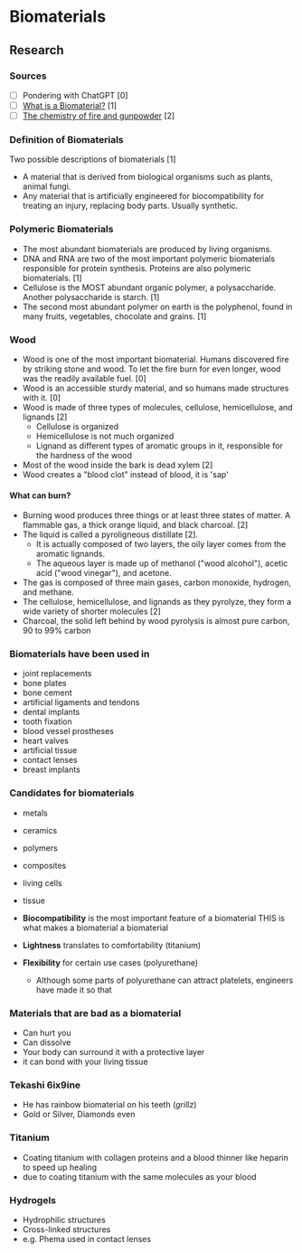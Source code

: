 
# Biomaterials

## Research

### Sources

* [ ] Pondering with ChatGPT [0]
* [ ] [What is a Biomaterial?](https://aese.psu.edu/teachag/curriculum/modules/biomaterials/what-is-a-biomaterial) [1]
* [ ] [The chemistry of fire and gunpowder](https://www.youtube.com/watch?v=OYZT3opLedc) [2]

### Definition of Biomaterials

Two possible descriptions of biomaterials [1]
* A material that is derived from biological organisms such as plants, animal
  fungi.
* Any material that is artificially engineered for biocompatibility for treating
  an injury, replacing body parts. Usually synthetic.

### Polymeric Biomaterials

* The most abundant biomaterials are produced by living organisms.
* DNA and RNA are two of the most important polymeric biomaterials responsible
  for protein synthesis. Proteins are also polymeric biomaterials. [1]
* Cellulose is the MOST abundant organic polymer, a polysaccharide. Another
  polysaccharide is starch. [1]
* The second most abundant polymer on earth is the polyphenol, found in many
  fruits, vegetables, chocolate and grains. [1]

### Wood

* Wood is one of the most important biomaterial. Humans discovered fire by striking
  stone and wood. To let the fire burn for even longer, wood was the readily
  available fuel. [0]
* Wood is an accessible sturdy material, and so humans made structures with it. [0]
* Wood is made of three types of molecules, cellulose, hemicellulose, and lignands [2]
    * Cellulose is organized  
    * Hemicellulose is not much organized
    * Lignand as different types of aromatic groups in it, responsible for the
      hardness of the wood
* Most of the wood inside the bark is dead xylem [2]
* Wood creates a "blood clot" instead of blood, it is 'sap' 

#### What can burn?

* Burning wood produces three things or at least three states of matter. A 
  flammable gas, a thick orange liquid, and black charcoal. [2]
* The liquid is called a pyroligneous distillate [2].
    * It is actually composed of two layers, the oily layer comes from the aromatic
      lignands. 
    * The aqueous layer is made up of methanol ("wood alcohol"), acetic acid
      ("wood vinegar"), and acetone.
* The gas is composed of three main gases, carbon monoxide, hydrogen, and methane.
* The cellulose, hemicellulose, and lignands as they pyrolyze, they form a wide
  variety of shorter molecules [2]
* Charcoal, the solid left behind by wood pyrolysis is almost pure carbon, 90
  to 99% carbon

### Biomaterials have been used in

* joint replacements
* bone plates
* bone cement
* artificial ligaments and tendons
* dental implants
* tooth fixation
* blood vessel prostheses
* heart valves
* artificial tissue
* contact lenses
* breast implants

### Candidates for biomaterials

* metals
* ceramics
* polymers
* composites
* living cells
* tissue

* **Biocompatibility** is the most important feature of a biomaterial
  THIS is what makes a biomaterial a biomaterial
* **Lightness** translates to comfortability (titanium)
* **Flexibility** for certain use cases (polyurethane)
  * Although some parts of polyurethane can attract platelets, engineers have
    made it so that

### Materials that are bad as a biomaterial

* Can hurt you
* Can dissolve
* Your body can surround it with a protective layer
* it can bond with your living tissue

### Tekashi 6ix9ine

* He has rainbow biomaterial on his teeth (*grillz*)
* Gold or Silver, Diamonds even

### Titanium

* Coating titanium with collagen proteins and a blood thinner like heparin to
  speed up healing
* due to coating titanium with the same molecules as your blood

### Hydrogels

* Hydrophilic structures
* Cross-linked structures
* e.g. Phema used in contact lenses

